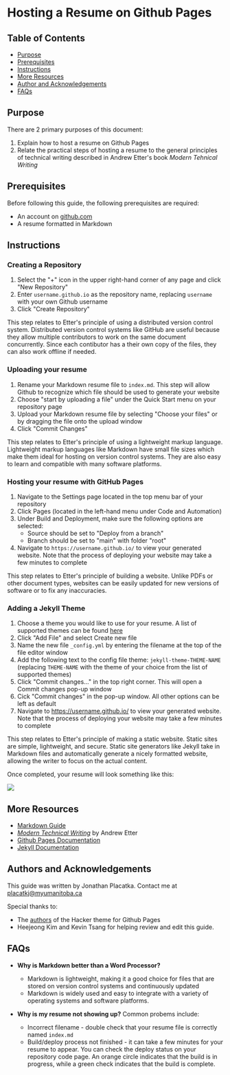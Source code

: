 # Hosting a Resume on Github Pages

## Table of Contents
* [Purpose](##Purpose)
* [Prerequisites](##Prerequisites)
* [Instructions](##Instructions)
* [More Resources](##More-Resources)
* [Author and Acknowledgements](##Authors-and-Acknolwedgements)
* [FAQs](#FAQs)

## Purpose 
There are 2 primary purposes of this document:
1. Explain how to host a resume on Github Pages
2. Relate the practical steps of hosting a resume to the general principles of technical writing described in Andrew Etter's book *Modern Tehnical Writing*

## Prerequisites

Before following this guide, the following prerequisites are required:
- An account on [github.com](https://github.com/)
- A resume formatted in Markdown

## Instructions 

### Creating a Repository
1. Select the "+" icon in the upper right-hand corner of any page and click "New Repository"
2. Enter `username.github.io` as the repository name, replacing `username` with your own Github username
3. Click "Create Repository"

This step relates to Etter's principle of using a distributed version control system. Distributed version control systems like GitHub are useful because they allow multiple contributors to work on the same document concurrently. Since each contibutor has a their own copy of the files, they can also work offline if needed.
### Uploading your resume

1. Rename your Markdown resume file to `index.md`. This step will allow Github to recognize which file should be used to generate your website
1. Choose "start by uploading a file" under the Quick Start menu on your repository page 
2. Upload your Markdown resume file by selecting "Choose your files" or by dragging the file onto the upload window
3. Click "Commit Changes"

This step relates to Etter's principle of using a lightweight markup language. Lightweight markup languages like Markdown have small file sizes which make them ideal for hosting on version control systems. They are also easy to learn and compatible with many software platforms.

### Hosting your resume with GitHub Pages
1. Navigate to the Settings page located in the top menu bar of your repository
2. Click Pages (located in the left-hand menu under Code and Automation)
3. Under Build and Deployment, make sure the following options are selected:
    - Source should be set to "Deploy from a branch"
    - Branch should be set to "main" with folder "root"
4. Navigate to `https://username.github.io/` to view your generated website. Note that the process of deploying your website may take a few minutes to complete

This step relates to Etter's principle of building a website. Unlike PDFs or other document types, websites can be easily updated for new versions of software or to fix any inaccuracies.

### Adding a Jekyll Theme
1. Choose a theme you would like to use for your resume. A list of supported themes can be found [here](https://pages.github.com/themes/)
1. Click "Add File" and select Create new file
2. Name the new file `_config.yml` by entering the filename at the top of the file editor window
3. Add the following text to the config file theme: `jekyll-theme-THEME-NAME`  (replacing `THEME-NAME` with the theme of your choice from the list of supported themes)
4. Click "Commit changes..." in the top right corner. This will open a Commit changes pop-up window
5. Cick "Commit changes" in the pop-up window. All other options can be left as default
6. Navigate to https://username.github.io/ to view your generated website. Note that the process of deploying your website may take a few minutes to complete

This step relates to Etter's principle of making a static website. Static sites are simple, lightweight, and secure. Static site generators like Jekyll take in Markdown files and automatically generate a nicely formatted website, allowing the writer to focus on the actual content.

Once completed, your resume will look something like this:

![](resume.gif)

## More Resources

- [Markdown Guide](https://www.markdownguide.org/)
- [*Modern Technical Writing*](https://www.amazon.ca/Modern-Technical-Writing-Introduction-Documentation-ebook/dp/B01A2QL9SS) by Andrew Etter
- [Github Pages Documentation](https://docs.github.com/en/pages/getting-started-with-github-pages/about-github-pages)
- [Jekyll Documentation](https://jekyllrb.com/docs/)

## Authors and Acknowledgements

This guide was written by Jonathan Placatka. Contact me at placatkj@myumanitoba.ca

Special thanks to:
- The [authors](https://github.com/pages-themes/hacker/graphs/contributors) of the Hacker theme for Github Pages 
- Heejeong Kim and Kevin Tsang for helping review and edit this guide.

## FAQs  

- **Why is Markdown better than a Word Processor?**
  - Markdown is lightweight, making it a good choice for files that are stored on version control systems and continuously updated
  - Markdown is widely used and easy to integrate with a variety of operating systems and software platforms.

- **Why is my resume not showing up?** Common probems include:

  - Incorrect filename - double check that your resume file is correctly named `index.md`
  - Build/deploy process not finished - it can take a few minutes for your resume to appear. You can check the deploy status on your repository code page. An orange circle indicates that the build is in progress, while a green check indicates that the build is complete.






























